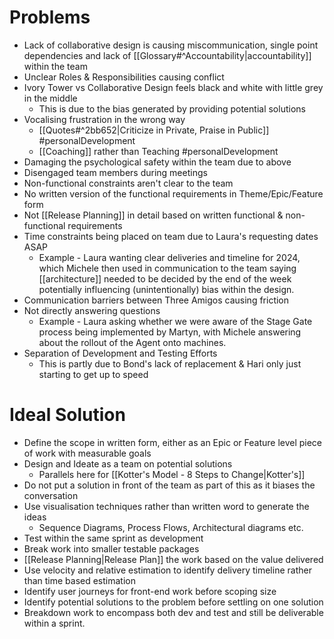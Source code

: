# Problems
- Lack of collaborative design is causing miscommunication, single point dependencies and lack of [[Glossary#^Accountability|accountability]] within the team
- Unclear Roles & Responsibilities causing conflict
- Ivory Tower vs Collaborative Design feels black and white with little grey in the middle
	- This is due to the bias generated by providing potential solutions
- Vocalising frustration in the wrong way
	- [[Quotes#^2bb652|Criticize in Private, Praise in Public]] #personalDevelopment
	- [[Coaching]] rather than Teaching #personalDevelopment 
- Damaging the psychological safety within the team due to above
- Disengaged team members during meetings
- Non-functional constraints aren't clear to the team
- No written version of the functional requirements in Theme/Epic/Feature form
- Not [[Release Planning]] in detail based on written functional & non-functional requirements
- Time constraints being placed on team due to Laura's requesting dates ASAP
	- Example - Laura wanting clear deliveries and timeline for 2024, which Michele then used in communication to the team saying [[architecture]] needed to be decided by the end of the week potentially influencing (unintentionally) bias within the design.
- Communication barriers between Three Amigos causing friction
- Not directly answering questions
	- Example - Laura asking whether we were aware of the Stage Gate process being implemented by Martyn, with Michele answering about the rollout of the Agent onto machines.
- Separation of Development and Testing Efforts
	- This is partly due to Bond's lack of replacement & Hari only just starting to get up to speed
# Ideal Solution
- Define the scope in written form, either as an Epic or Feature level piece of work with measurable goals
- Design and Ideate as a team on potential solutions
	- Parallels here for [[Kotter's Model - 8 Steps to Change|Kotter's]]
- Do not put a solution in front of the team as part of this as it biases the conversation
- Use visualisation techniques rather than written word to generate the ideas
	- Sequence Diagrams, Process Flows, Architectural diagrams etc.
- Test within the same sprint as development
- Break work into smaller testable packages
- [[Release Planning|Release Plan]] the work based on the value delivered
- Use velocity and relative estimation to identify delivery timeline rather than time based estimation
- Identify user journeys for front-end work before scoping size
- Identify potential solutions to the problem before settling on one solution
- Breakdown work to encompass both dev and test and still be deliverable within a sprint.